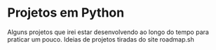 # Projetos em Python
Alguns projetos que irei estar desenvolvendo ao longo do tempo para praticar um pouco. Ideias de projetos tiradas do site roadmap.sh
